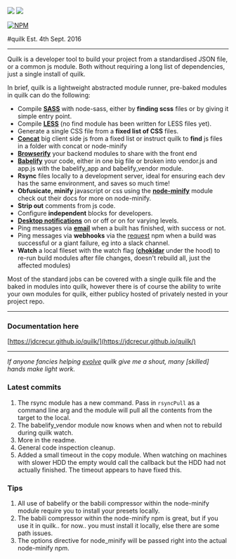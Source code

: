 ![](https://img.shields.io/npm/v/quilk.svg) ![](https://img.shields.io/npm/dt/quilk.svg)

[![NPM](https://nodei.co/npm/quilk.png?downloads=true&downloadRank=true)](https://nodei.co/npm/quilk/)


#quilk
Est. 4th Sept. 2016

---

Quilk is a developer tool to build your project from a standardised JSON file, or a common js module. Both without requiring a long list of dependencies, just a single install of quilk.

In brief, quilk is a lightweight abstracted module runner, pre-baked modules in quilk can do the following:

* Compile [**SASS**](https://www.npmjs.com/package/node-sass) with node-sass, either by **finding scss** files or by giving it simple entry point.
* Compile [**LESS**](https://www.npmjs.com/package/less) (no find module has been written for LESS files yet).
* Generate a single CSS file from a **fixed list of CSS** files.
* [**Concat**](https://www.npmjs.com/package/concat) big client side js from a fixed list or instruct quilk to **find** js files in a folder with concat or node-minify
* [**Browserify**](https://www.npmjs.com/package/browserify) your backend modules to share with the front end
* [**Babelify**](https://www.npmjs.com/package/babelify) your code, either in one big file or broken into vendor.js and app.js with the babelify_app and babelify_vendor module.
* **Rsync** files locally to a development server, ideal for ensuring each dev has the same environment, and saves so much time!
* **Obfusicate, minify** javascript or css using the [**node-minify**](https://www.npmjs.com/package/node-minify) module check out their docs for more on node-minify.
* **Strip out** comments from js code.
* Configure **independent** blocks for developers.
* [**Desktop notifications**](https://www.npmjs.com/package/node-notifier) on or off or on for varying levels.
* Ping messages via [**email**](https://www.npmjs.com/package/nodemailer) when a built has finished, with success or not.
* Ping messages via **webhooks** via the [request](https://www.npmjs.com/package/request) npm when a build was successful or a giant failure, eg into a slack channel.
* **Watch** a local fileset with the watch flag ([**chokidar**](https://www.npmjs.com/package/chokidar) under the hood) to re-run build modules after file changes, doesn't rebuild all, just the affected modules)

Most of the standard jobs can be covered with a single quilk file and the baked in modules into quilk, however there is of course the ability to write your own modules for quilk, either publicy hosted of privately nested in your project repo.

---

### Documentation here 
[https://jdcrecur.github.io/quilk/](https://jdcrecur.github.io/quilk/)

---

*If anyone fancies helping [evolve](https://github.com/jdcrecur/quilk/) quilk give me a shout, many [skilled] hands make light work.*


### Latest commits

1. The rsync module has a new command. Pass in `rsyncPull` as a command line arg and the module will pull all the contents from the target to the local.
1. The babelify_vendor module now knows when and when not to rebuild during quilk watch.
1. More in the readme.
1. General code inspection cleanup.
1. Added a small timeout in the copy module. When watching on machines with slower HDD the empty would call the callback but the HDD had not actually finished. The timeout appears to have fixed this.

### Tips

1. All use of babelify or the babili compressor within the node-minify module require you to install your presets locally.
1. The babili compressor within the node-minify npm is great, but if you use it in quilk.. for now.. you must install it locally, else there are some path issues.
1. The options directive for node_minify will be passed right into the actual node-minify npm.